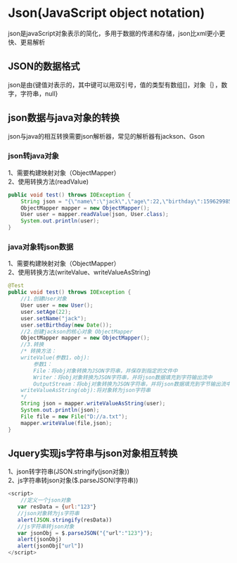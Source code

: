 # Json(JavaScript object notation)
json是javaScript对象表示的简化，多用于数据的传递和存储，json比xml更小更快、更易解析  

## JSON的数据格式  
json是由{键值对表示的，其中键可以用双引号，值的类型有数组[]，对象｛｝，数字，字符串，null}  
## json数据与java对象的转换  
json与java的相互转换需要json解析器，常见的解析器有jackson、Gson  
### json转java对象  
1、需要构建映射对象（ObjectMapper）  
2、使用转换方法(readValue)  
```java
public void test() throws IOException {
    String json = "{\"name\":\"jack\",\"age\":22,\"birthday\":1596299850579}";
    ObjectMapper mapper = new ObjectMapper();
    User user = mapper.readValue(json, User.class);
    System.out.println(user);
}
```  
### java对象转json数据  
1、需要构建映射对象（ObjectMapper）  
2、使用转换方法(writeValue、writeValueAsString)  
```java
@Test
public void test() throws IOException {
	//1.创建User对象
	User user = new User();
	user.setAge(22);
	user.setName("jack");
	user.setBirthday(new Date());
	//2.创建jackson的核心对象 ObjectMapper
	ObjectMapper mapper = new ObjectMapper();
	//3.转换
	/* 转换方法：
	writeValue(参数1，obj):
	    参数1：
	    File：将obj对象转换为JSON字符串，并保存到指定的文件中
	    Writer：将obj对象转换为JSON字符串，并将json数据填充到字符输出流中
	    OutputStream：将obj对象转换为JSON字符串，并将json数据填充到字节输出流中
	writeValueAsString(obj):将对象转为json字符串
	*/
	String json = mapper.writeValueAsString(user);
	System.out.println(json);
	File file = new File("D://a.txt");
	mapper.writeValue(file,json);
}
```  
## Jquery实现js字符串与json对象相互转换
1、json转字符串(JSON.stringify(json对象))  
2、js字符串转json对象($.parseJSON(字符串))  
```js
<script>
	//定义一个json对象
   var resData = {url:"123"}
   //json对象转为js字符串
   alert(JSON.stringify(resData))
   //js字符串转json对象
   var jsonObj = $.parseJSON("{"url":"123"}");
   alert(jsonObj)
   alert(jsonObj["url"])
</script>
```